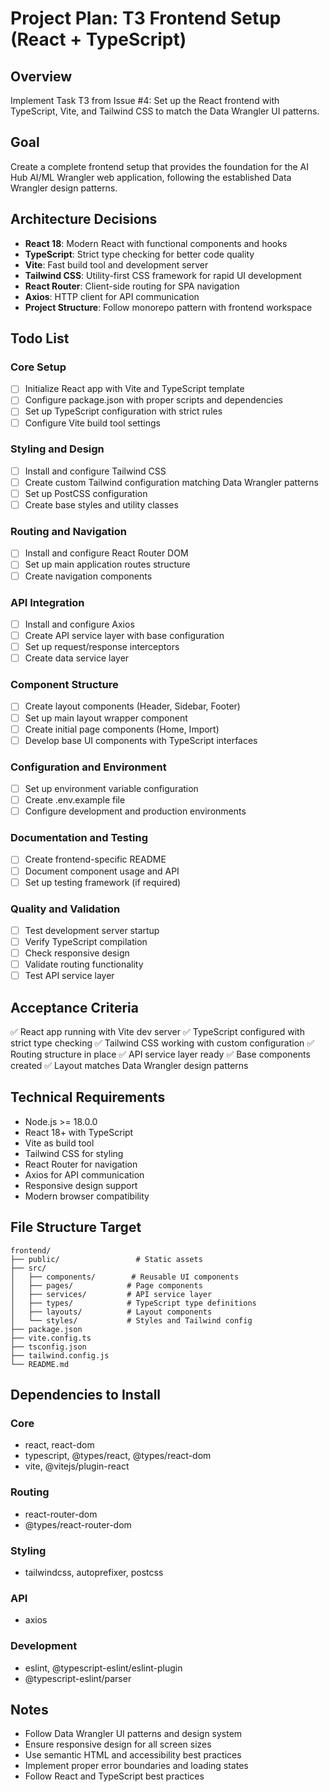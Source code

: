 # Project Plan: T3 Frontend Setup (React + TypeScript)

## Overview
Implement Task T3 from Issue #4: Set up the React frontend with TypeScript, Vite, and Tailwind CSS to match the Data Wrangler UI patterns.

## Goal
Create a complete frontend setup that provides the foundation for the AI Hub AI/ML Wrangler web application, following the established Data Wrangler design patterns.

## Architecture Decisions
- **React 18**: Modern React with functional components and hooks
- **TypeScript**: Strict type checking for better code quality
- **Vite**: Fast build tool and development server
- **Tailwind CSS**: Utility-first CSS framework for rapid UI development
- **React Router**: Client-side routing for SPA navigation
- **Axios**: HTTP client for API communication
- **Project Structure**: Follow monorepo pattern with frontend workspace

## Todo List

### Core Setup
- [ ] Initialize React app with Vite and TypeScript template
- [ ] Configure package.json with proper scripts and dependencies
- [ ] Set up TypeScript configuration with strict rules
- [ ] Configure Vite build tool settings

### Styling and Design
- [ ] Install and configure Tailwind CSS
- [ ] Create custom Tailwind configuration matching Data Wrangler patterns
- [ ] Set up PostCSS configuration
- [ ] Create base styles and utility classes

### Routing and Navigation
- [ ] Install and configure React Router DOM
- [ ] Set up main application routes structure
- [ ] Create navigation components

### API Integration
- [ ] Install and configure Axios
- [ ] Create API service layer with base configuration
- [ ] Set up request/response interceptors
- [ ] Create data service layer

### Component Structure
- [ ] Create layout components (Header, Sidebar, Footer)
- [ ] Set up main layout wrapper component
- [ ] Create initial page components (Home, Import)
- [ ] Develop base UI components with TypeScript interfaces

### Configuration and Environment
- [ ] Set up environment variable configuration
- [ ] Create .env.example file
- [ ] Configure development and production environments

### Documentation and Testing
- [ ] Create frontend-specific README
- [ ] Document component usage and API
- [ ] Set up testing framework (if required)

### Quality and Validation
- [ ] Test development server startup
- [ ] Verify TypeScript compilation
- [ ] Check responsive design
- [ ] Validate routing functionality
- [ ] Test API service layer

## Acceptance Criteria
✅ React app running with Vite dev server
✅ TypeScript configured with strict type checking
✅ Tailwind CSS working with custom configuration
✅ Routing structure in place
✅ API service layer ready
✅ Base components created
✅ Layout matches Data Wrangler design patterns

## Technical Requirements
- Node.js >= 18.0.0
- React 18+ with TypeScript
- Vite as build tool
- Tailwind CSS for styling
- React Router for navigation
- Axios for API communication
- Responsive design support
- Modern browser compatibility

## File Structure Target
```
frontend/
├── public/                 # Static assets
├── src/
│   ├── components/        # Reusable UI components
│   ├── pages/            # Page components
│   ├── services/         # API service layer
│   ├── types/            # TypeScript type definitions
│   ├── layouts/          # Layout components
│   └── styles/           # Styles and Tailwind config
├── package.json
├── vite.config.ts
├── tsconfig.json
├── tailwind.config.js
└── README.md
```

## Dependencies to Install
### Core
- react, react-dom
- typescript, @types/react, @types/react-dom
- vite, @vitejs/plugin-react

### Routing
- react-router-dom
- @types/react-router-dom

### Styling
- tailwindcss, autoprefixer, postcss

### API
- axios

### Development
- eslint, @typescript-eslint/eslint-plugin
- @typescript-eslint/parser

## Notes
- Follow Data Wrangler UI patterns and design system
- Ensure responsive design for all screen sizes
- Use semantic HTML and accessibility best practices
- Implement proper error boundaries and loading states
- Follow React and TypeScript best practices